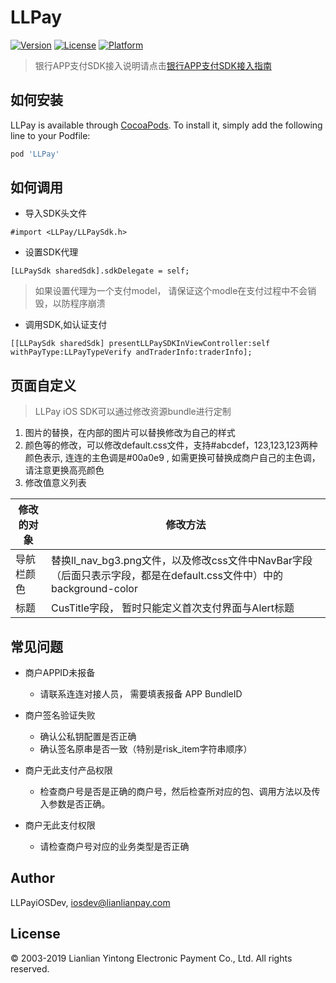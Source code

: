 # LLPay

[![Version](https://img.shields.io/cocoapods/v/LLPay.svg?style=flat)](https://cocoapods.org/pods/LLPay)
[![License](https://img.shields.io/cocoapods/l/LLPay.svg?style=flat)](https://cocoapods.org/pods/LLPay)
[![Platform](https://img.shields.io/cocoapods/p/LLPay.svg?style=flat)](https://cocoapods.org/pods/LLPay)

> 银行APP支付SDK接入说明请点击[银行APP支付SDK接入指南](./LLPay/EBank)

## 如何安装

LLPay is available through [CocoaPods](https://cocoapods.org). To install
it, simply add the following line to your Podfile:

```ruby
pod 'LLPay'
```

## 如何调用
- 导入SDK头文件

```
#import <LLPay/LLPaySdk.h>
```

- 设置SDK代理

```objc
[LLPaySdk sharedSdk].sdkDelegate = self;
```
> 如果设置代理为一个支付model， 请保证这个modle在支付过程中不会销毁，以防程序崩溃

- 调用SDK,如认证支付

```objc
[[LLPaySdk sharedSdk] presentLLPaySDKInViewController:self withPayType:LLPayTypeVerify andTraderInfo:traderInfo];
```

## 页面自定义
> LLPay iOS SDK可以通过修改资源bundle进行定制

1. 图片的替换，在内部的图片可以替换修改为自己的样式
2. 颜色等的修改，可以修改default.css文件，支持#abcdef，123,123,123两种颜色表示, 连连的主色调是#00a0e9 , 如需更换可替换成商户自己的主色调，请注意更换高亮颜色
3. 修改值意义列表

|修改的对象    |修改方法|
|--------    |-------|
|导航栏颜色    |替换ll_nav_bg3.png文件，以及修改css文件中NavBar字段（后面只表示字段，都是在default.css文件中）中的background-color|
|标题|CusTitle字段， 暂时只能定义首次支付界面与Alert标题|

## 常见问题
- 商户APPID未报备
	- 请联系连连对接人员， 需要填表报备 APP BundleID

- 商户签名验证失败
	- 确认公私钥配置是否正确
	- 确认签名原串是否一致（特别是risk_item字符串顺序）
	
- 商户无此支付产品权限
	- 检查商户号是否是正确的商户号，然后检查所对应的包、调用方法以及传入参数是否正确。

- 商户无此支付权限
	- 请检查商户号对应的业务类型是否正确



## Author

LLPayiOSDev, iosdev@lianlianpay.com

## License

© 2003-2019 Lianlian Yintong Electronic Payment Co., Ltd. All rights reserved.
